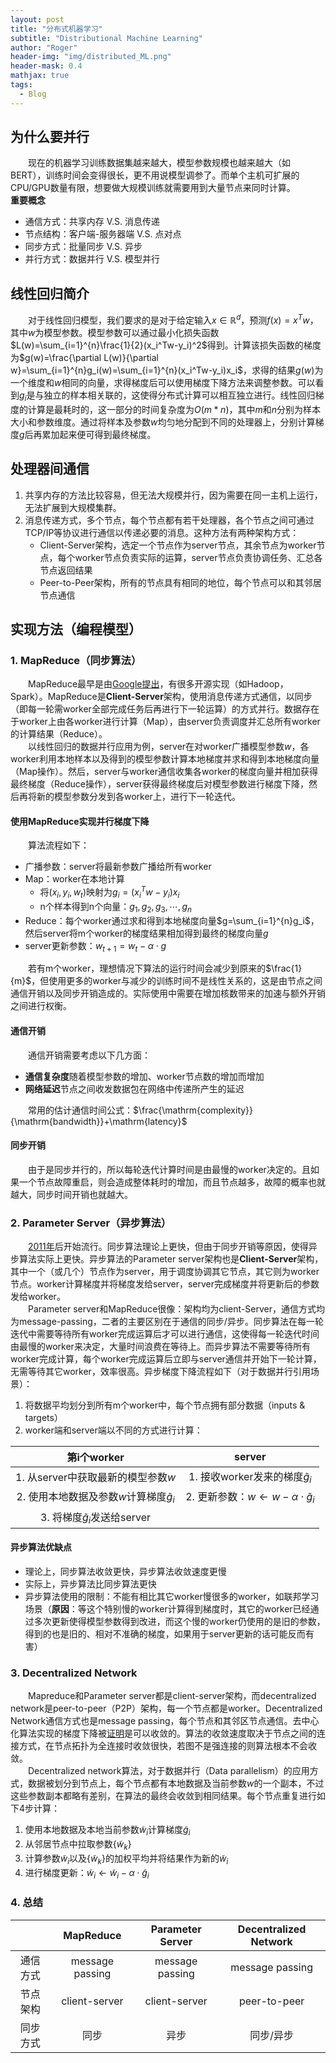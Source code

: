```yaml
---
layout: post
title: "分布式机器学习"
subtitle: "Distributional Machine Learning"
author: "Roger"
header-img: "img/distributed_ML.png"
header-mask: 0.4
mathjax: true
tags:
  - Blog
---
```


## 为什么要并行
&emsp;&emsp;现在的机器学习训练数据集越来越大，模型参数规模也越来越大（如BERT），训练时间会变得很长，更不用说模型调参了。而单个主机可扩展的CPU/GPU数量有限，想要做大规模训练就需要用到大量节点来同时计算。  
**重要概念**  
- 通信方式：共享内存 V.S. 消息传递
- 节点结构：客户端-服务器端 V.S. 点对点
- 同步方式：批量同步 V.S. 异步
- 并行方式：数据并行 V.S. 模型并行

## 线性回归简介
&emsp;&emsp;对于线性回归模型，我们要求的是对于给定输入$x\in\mathbb{R}^d$，预测$f(x)=x^Tw$，其中$w$为模型参数。模型参数可以通过最小化损失函数$L(w)=\sum_{i=1}^{n}\frac{1}{2}(x_i^Tw-y_i)^2$得到。计算该损失函数的梯度为$g(w)=\frac{\partial L(w)}{\partial w}=\sum_{i=1}^{n}g_i(w)=\sum_{i=1}^{n}(x_i^Tw-y_i)x_i$，求得的结果$g(w)$为一个维度和$w$相同的向量，求得梯度后可以使用梯度下降方法来调整参数。可以看到$g_i$是与独立的样本相关联的，这使得分布式计算可以相互独立进行。线性回归梯度的计算是最耗时的，这一部分的时间复杂度为$O(m\ast n)$，其中$m$和$n$分别为样本大小和参数维度。通过将样本及参数$w$均匀地分配到不同的处理器上，分别计算梯度$g$后再累加起来便可得到最终梯度。  
## 处理器间通信
1. 共享内存的方法比较容易，但无法大规模并行，因为需要在同一主机上运行，无法扩展到大规模集群。
2. 消息传递方式，多个节点，每个节点都有若干处理器，各个节点之间可通过TCP/IP等协议进行通信以传递必要的消息。这种方法有两种架构方式：  
   - Client-Server架构，选定一个节点作为server节点，其余节点为worker节点，每个worker节点负责实际的运算，server节点负责协调任务、汇总各节点返回结果
   - Peer-to-Peer架构，所有的节点具有相同的地位，每个节点可以和其邻居节点通信  

## 实现方法（编程模型）
### 1. MapReduce（同步算法）
&emsp;&emsp;MapReduce最早是由[Google提出](https://research.google.com/archive/mapreduce-osdi04.pdf)，有很多开源实现（如Hadoop，Spark）。MapReduce是**Client-Server**架构，使用消息传递方式通信，以同步（即每一轮需worker全部完成任务后再进行下一轮运算）的方式并行。数据存在于worker上由各worker进行计算（Map），由server负责调度并汇总所有worker的计算结果（Reduce）。  
&emsp;&emsp;以线性回归的数据并行应用为例，server在对worker广播模型参数$w$，各worker利用本地样本以及得到的模型参数计算本地梯度并求和得到本地梯度向量（Map操作）。然后，server与worker通信收集各worker的梯度向量并相加获得最终梯度（Reduce操作），server获得最终梯度后对模型参数进行梯度下降，然后再将新的模型参数分发到各worker上，进行下一轮迭代。  
#### 使用MapReduce实现并行梯度下降
&emsp;&emsp;算法流程如下：
- 广播参数：server将最新参数广播给所有worker
- Map：worker在本地计算
  - 将$(x_i,y_i,w_t)$映射为$g_i=(x_i^Tw-y_i)x_i$
  - n个样本得到n个向量：$g_1,g_2,g_3,\cdots,g_n$
- Reduce：每个worker通过求和得到本地梯度向量$g=\sum_{i=1}^{n}g_i$，然后server将m个worker的梯度结果相加得到最终的梯度向量$g$
- server更新参数：$w_{t+1}=w_t-\alpha\cdot g$  

&emsp;&emsp;若有m个worker，理想情况下算法的运行时间会减少到原来的$\frac{1}{m}$，但使用更多的worker与减少的训练时间不是线性关系的，这是由节点之间通信开销以及同步开销造成的。实际使用中需要在增加核数带来的加速与额外开销之间进行权衡。  
#### 通信开销
&emsp;&emsp;通信开销需要考虑以下几方面：  
- **通信复杂度**随着模型参数的增加、worker节点数的增加而增加
- **网络延迟**节点之间收发数据包在网络中传递所产生的延迟

&emsp;&emsp;常用的估计通信时间公式：$\frac{\mathrm{complexity}}{\mathrm{bandwidth}}+\mathrm{latency}$  
#### 同步开销
&emsp;&emsp;由于是同步并行的，所以每轮迭代计算时间是由最慢的worker决定的。且如果一个节点故障重启，则会造成整体耗时的增加，而且节点越多，故障的概率也就越大，同步时间开销也就越大。  
### 2. Parameter Server（异步算法）
&emsp;&emsp;[2011年](https://papers.nips.cc/paper/4390-hogwild-a-lock-free-approach-to-parallelizing-stochastic-gradient-descent.pdf)后开始流行。同步算法理论上更快，但由于同步开销等原因，使得异步算法实际上更快。异步算法的Parameter server架构也是**Client-Server**架构，其中一个（或几个）节点作为server，用于调度协调其它节点，其它则为worker节点。worker计算梯度并将梯度发给server，server完成梯度并将更新后的参数发给worker。  
&emsp;&emsp;Parameter server和MapReduce很像：架构均为client-Server，通信方式均为message-passing，二者的主要区别在于通信的同步/异步。同步算法在每一轮迭代中需要等待所有worker完成运算后才可以进行通信，这使得每一轮迭代时间由最慢的worker来决定，大量时间浪费在等待上。而异步算法不需要等待所有worker完成计算，每个worker完成运算后立即与server通信并开始下一轮计算，无需等待其它worker，效率很高。异步梯度下降流程如下（对于数据并行引用场景）：  
1. 将数据平均划分到所有m个worker中，每个节点拥有部分数据（inputs & targets）
2. worker端和server端以不同的方式进行计算：

|第i个worker|server|
|:--:|:--:|
|1. 从server中获取最新的模型参数$w$|1. 接收worker发来的梯度$\tilde{g}_i$|
|2. 使用本地数据及参数$w$计算梯度$\tilde{g}_i$|2. 更新参数：$w\leftarrow w-\alpha\cdot\tilde{g}_i$|
|3. 将梯度$\tilde{g}_i$发送给server||  

#### 异步算法优缺点
- 理论上，同步算法收敛更快，异步算法收敛速度更慢
- 实际上，异步算法比同步算法更快
- 异步算法使用的限制：不能有相比其它worker慢很多的worker，如联邦学习场景（__原因__：等这个特别慢的worker计算得到梯度时，其它的worker已经通过多次更新使得模型参数得到改进，而这个慢的worker仍使用的是旧的参数，得到的也是旧的、相对不准确的梯度，如果用于server更新的话可能反而有害）  

### 3. Decentralized Network
&emsp;&emsp;Mapreduce和Parameter server都是client-server架构，而decentralized network是peer-to-peer（P2P）架构，每一个节点都是worker。Decentralized Network通信方式也是message passing，每个节点和其邻区节点通信。去中心化算法实现的梯度下降被[证明](https://arxiv.org/abs/1705.09056)是可以收敛的。算法的收敛速度取决于节点之间的连接方式，在节点拓扑为全连接时收敛很快，若图不是强连接的则算法根本不会收敛。  
&emsp;&emsp;Decentralized network算法，对于数据并行（Data parallelism）的应用方式，数据被划分到节点上，每个节点都有本地数据及当前参数$w$的一个副本，不过这些参数副本都略有差别，在算法的最终会收敛到相同结果。每个节点重复进行如下4步计算：  
1. 使用本地数据及本地当前参数$\tilde{w}_i$计算梯度$\tilde{g}_i$
2. 从邻居节点中拉取参数$\lbrace\tilde{w}_k\rbrace$
3. 计算参数$\tilde{w}_i$以及$\lbrace\tilde{w}_k\rbrace$的加权平均并将结果作为新的$\tilde{w}_i$
4. 进行梯度更新：$\tilde{w}_i\leftarrow\tilde{w}_i-\alpha\cdot\tilde{g}_i$  

### 4. 总结

| |MapReduce|Parameter Server|Decentralized Network|
|:--:|:--:|:--:|:--:|
|通信方式|message passing|message passing|message passing|
|节点架构|client-server|client-server|peer-to-peer|
|同步方式|同步|异步|同步/异步|